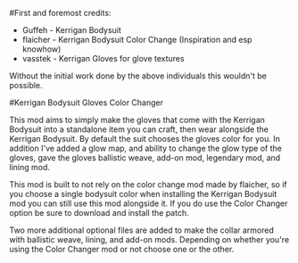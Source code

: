 #First and foremost credits:

- Guffeh - Kerrigan Bodysuit
- flaicher - Kerrigan Bodysuit Color Change (Inspiration and esp knowhow)﻿
- vasstek - Kerrigan Gloves for glove textures﻿

Without the initial work done by the above individuals this wouldn't be possible.

#Kerrigan Bodysuit Gloves Color Changer

This mod aims to simply make the gloves that come with the Kerrigan Bodysuit into a standalone item you can craft, then wear alongside the Kerrigan Bodysuit. By default the suit chooses the gloves color for you. In addition I've added a glow map, and ability to change the glow type of the gloves, gave the gloves ballistic weave, add-on mod, legendary mod, and lining mod.

This mod is built to not rely on the color change mod made by flaicher, so if you choose a single bodysuit color when installing the Kerrigan Bodysuit mod you can still use this mod alongside it. If you do use the Color Changer option be sure to download and install the patch.

Two more additional optional files are added to make the collar armored with ballistic weave, lining, and add-on mods. Depending on whether you're using the Color Changer mod or not choose one or the other.
